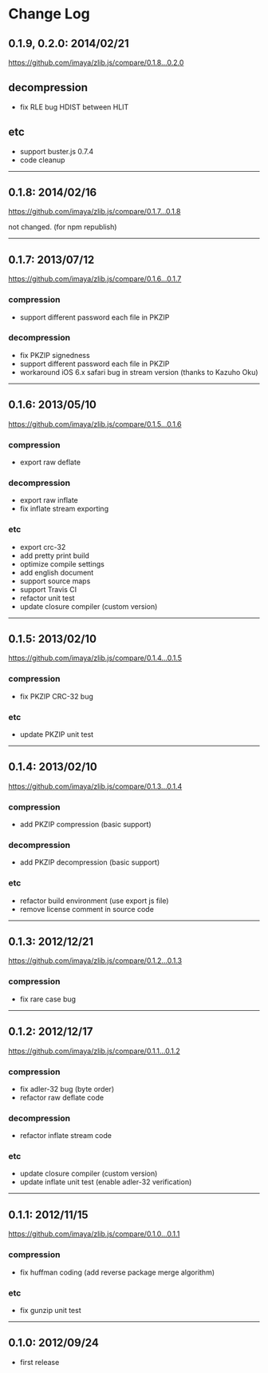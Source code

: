 
# Change Log


## 0.1.9, 0.2.0: 2014/02/21

https://github.com/imaya/zlib.js/compare/0.1.8...0.2.0


## decompression

- fix RLE bug HDIST between HLIT


## etc

- support buster.js 0.7.4
- code cleanup


-------------------------------------------------------------------------------


## 0.1.8: 2014/02/16

https://github.com/imaya/zlib.js/compare/0.1.7...0.1.8


not changed. (for npm republish)


-------------------------------------------------------------------------------


## 0.1.7: 2013/07/12

https://github.com/imaya/zlib.js/compare/0.1.6...0.1.7


### compression

- support different password each file in PKZIP

### decompression

- fix PKZIP signedness
- support different password each file in PKZIP
- workaround iOS 6.x safari bug in stream version (thanks to Kazuho Oku)


-------------------------------------------------------------------------------


## 0.1.6: 2013/05/10

https://github.com/imaya/zlib.js/compare/0.1.5...0.1.6


### compression

- export raw deflate


### decompression

- export raw inflate
- fix inflate stream exporting


### etc

- export crc-32
- add pretty print build
- optimize compile settings
- add english document
- support source maps
- support Travis CI
- refactor unit test
- update closure compiler (custom version)


-------------------------------------------------------------------------------


## 0.1.5: 2013/02/10

https://github.com/imaya/zlib.js/compare/0.1.4...0.1.5


### compression

- fix PKZIP CRC-32 bug


### etc

- update PKZIP unit test


-------------------------------------------------------------------------------


## 0.1.4: 2013/02/10

https://github.com/imaya/zlib.js/compare/0.1.3...0.1.4


### compression

- add PKZIP compression (basic support)


### decompression

- add PKZIP decompression (basic support)


### etc

- refactor build environment (use export js file)
- remove license comment in source code


-------------------------------------------------------------------------------


## 0.1.3: 2012/12/21

https://github.com/imaya/zlib.js/compare/0.1.2...0.1.3


### compression

- fix rare case bug


-------------------------------------------------------------------------------


## 0.1.2: 2012/12/17

https://github.com/imaya/zlib.js/compare/0.1.1...0.1.2


### compression

- fix adler-32 bug (byte order)
- refactor raw deflate code

### decompression

- refactor inflate stream code

### etc

- update closure compiler (custom version)
- update inflate unit test (enable adler-32 verification)


-------------------------------------------------------------------------------


## 0.1.1: 2012/11/15

https://github.com/imaya/zlib.js/compare/0.1.0...0.1.1


### compression

- fix huffman coding (add reverse package merge algorithm)

### etc

- fix gunzip unit test


-------------------------------------------------------------------------------


## 0.1.0: 2012/09/24

- first release
